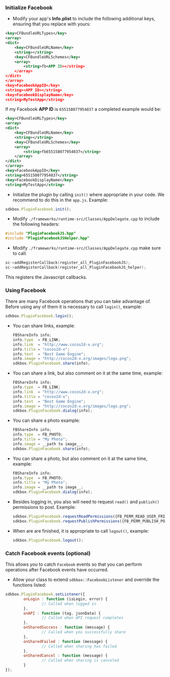 ### Initialize Facebook
* Modify your app's __Info.plist__ to include the following additional keys, ensuring that you replace __<APP ID>__ with yours:
```xml
<key>CFBundleURLTypes</key>
<array>
<dict>
    <key>CFBundleURLName</key>
    <string></string>
    <key>CFBundleURLSchemes</key>
    <array>
        <string>fb<APP ID></string>
    </array>
</dict>
</array>
<key>FacebookAppID</key>
<string><APP ID></string>
<key>FacebookDisplayName</key>
<string>MyTestApp</string>
```

If my Facebook __APP ID__ is `655158077954837` a completed example would be:
```xml
<key>CFBundleURLTypes</key>
<array>
<dict>
    <key>CFBundleURLName</key>
    <string></string>
    <key>CFBundleURLSchemes</key>
    <array>
        <string>fb655158077954837</string>
    </array>
</dict>
</array>
<key>FacebookAppID</key>
<string>655158077954837</string>
<key>FacebookDisplayName</key>
<string>MyTestApp</string>
```

* Initialize the plugin by calling `init()` where appropriate in your code. We
recommend to do this in the `app.js`. Example:
```javascript
sdkbox.PluginFacebook.init();
```

* Modify `./frameworks/runtime-src/Classes/AppDelegate.cpp` to include the following headers:
```cpp
#include "PluginFacebookJS.hpp"
#include "PluginFacebookJSHelper.hpp"
```

* Modify `./frameworks/runtime-src/Classes/AppDelegate.cpp` make sure to call:
```cpp
sc->addRegisterCallback(register_all_PluginFacebookJS);
sc->addRegisterCallback(register_all_PluginFacebookJS_helper);
```
This registers the Javascript callbacks.

### Using Facebook
There are many Facebook operations that you can take advantage of. Before using any of them it is necessary to call `login()`, example:
  ```javascript
  sdkbox.PluginFacebook.login();
  ```

* You can share links, example:
  ```javascript
  FBShareInfo info;
  info.type  = FB_LINK;
  info.link  = "http://www.cocos2d-x.org";
  info.title = "cocos2d-x";
  info.text  = "Best Game Engine";
  info.image = "http://cocos2d-x.org/images/logo.png";
  sdkbox.PluginFacebook.share(info);
  ```
  
* You can share a link, but also comment on it at the same time, example:
  ```javascript
  FBShareInfo info;
  info.type  = FB_LINK;
  info.link  = "http://www.cocos2d-x.org";
  info.title = "cocos2d-x";
  info.text  = "Best Game Engine";
  info.image = "http://cocos2d-x.org/images/logo.png";
  sdkbox.PluginFacebook.dialog(info);
  ```

* You can share a photo example:
  ```javascript
  FBShareInfo info;
  info.type  = FB_PHOTO;
  info.title = "My Photo";
  info.image = __path to image__;
  sdkbox.PluginFacebook.share(info);
  ```

* You can share a photo, but also comment on it at the same time, example:
  ```javascript
  FBShareInfo info;
  info.type  = FB_PHOTO;
  info.title = "My Photo";
  info.image = __path to image__;
  sdkbox.PluginFacebook.dialog(info);
  ```

* Besides logging in, you also will need to request `read()` and `publish()` permissions to post. Example:
  ```javascript
  sdkbox.PluginFacebook.requestReadPermissions({FB_PERM_READ_USER_FRIENDS});
  sdkbox.PluginFacebook.requestPublishPermissions({FB_PERM_PUBLISH_POST});
  ```

* When are are finished, it is appropriate to call `logout()`, example:
  ```javascript
  sdkbox.PluginFacebook.logout();
  ```

### Catch Facebook events (optional)
This allows you to catch `Facebook` events so that you can perform operations after Facebook events have occurred.

* Allow your class to extend `sdkbox::FacebookListener` and override the functions listed:
```javascript
sdkbox.PluginFacebook.setListener({
		onLogin : function (isLogin, error) {
				// Called when logged in
		},
		onAPI : function (tag, jsonData) {
				// Called when API request completes
		},
		onSharedSuccess : function (message) {
				// Called when you successfully share
		},
		onSharedFailed : function (message) {
				// Called when sharing has failed
		},
		onSharedCancel : function (message) {
				// Called when sharing is canceled
		}
});
```
